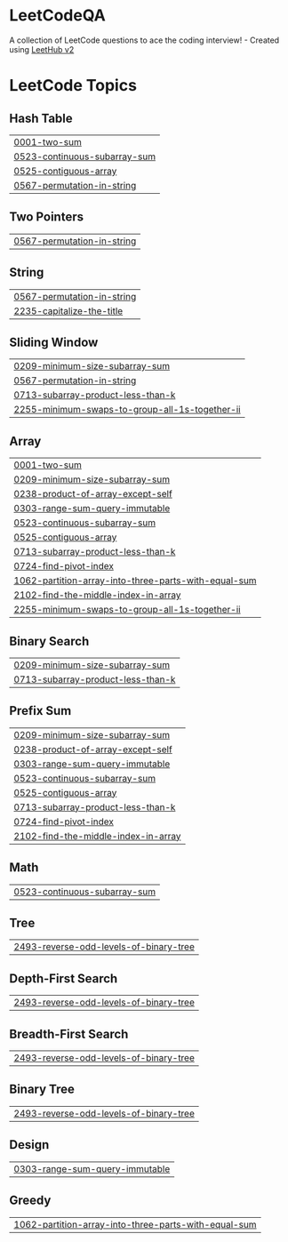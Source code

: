 # LeetCodeQA
A collection of LeetCode questions to ace the coding interview! - Created using [LeetHub v2](https://github.com/arunbhardwaj/LeetHub-2.0)

<!---LeetCode Topics Start-->
# LeetCode Topics
## Hash Table
|  |
| ------- |
| [0001-two-sum](https://github.com/NathanF28/LeetCodeQA/tree/master/0001-two-sum) |
| [0523-continuous-subarray-sum](https://github.com/NathanF28/LeetCodeQA/tree/master/0523-continuous-subarray-sum) |
| [0525-contiguous-array](https://github.com/NathanF28/LeetCodeQA/tree/master/0525-contiguous-array) |
| [0567-permutation-in-string](https://github.com/NathanF28/LeetCodeQA/tree/master/0567-permutation-in-string) |
## Two Pointers
|  |
| ------- |
| [0567-permutation-in-string](https://github.com/NathanF28/LeetCodeQA/tree/master/0567-permutation-in-string) |
## String
|  |
| ------- |
| [0567-permutation-in-string](https://github.com/NathanF28/LeetCodeQA/tree/master/0567-permutation-in-string) |
| [2235-capitalize-the-title](https://github.com/NathanF28/LeetCodeQA/tree/master/2235-capitalize-the-title) |
## Sliding Window
|  |
| ------- |
| [0209-minimum-size-subarray-sum](https://github.com/NathanF28/LeetCodeQA/tree/master/0209-minimum-size-subarray-sum) |
| [0567-permutation-in-string](https://github.com/NathanF28/LeetCodeQA/tree/master/0567-permutation-in-string) |
| [0713-subarray-product-less-than-k](https://github.com/NathanF28/LeetCodeQA/tree/master/0713-subarray-product-less-than-k) |
| [2255-minimum-swaps-to-group-all-1s-together-ii](https://github.com/NathanF28/LeetCodeQA/tree/master/2255-minimum-swaps-to-group-all-1s-together-ii) |
## Array
|  |
| ------- |
| [0001-two-sum](https://github.com/NathanF28/LeetCodeQA/tree/master/0001-two-sum) |
| [0209-minimum-size-subarray-sum](https://github.com/NathanF28/LeetCodeQA/tree/master/0209-minimum-size-subarray-sum) |
| [0238-product-of-array-except-self](https://github.com/NathanF28/LeetCodeQA/tree/master/0238-product-of-array-except-self) |
| [0303-range-sum-query-immutable](https://github.com/NathanF28/LeetCodeQA/tree/master/0303-range-sum-query-immutable) |
| [0523-continuous-subarray-sum](https://github.com/NathanF28/LeetCodeQA/tree/master/0523-continuous-subarray-sum) |
| [0525-contiguous-array](https://github.com/NathanF28/LeetCodeQA/tree/master/0525-contiguous-array) |
| [0713-subarray-product-less-than-k](https://github.com/NathanF28/LeetCodeQA/tree/master/0713-subarray-product-less-than-k) |
| [0724-find-pivot-index](https://github.com/NathanF28/LeetCodeQA/tree/master/0724-find-pivot-index) |
| [1062-partition-array-into-three-parts-with-equal-sum](https://github.com/NathanF28/LeetCodeQA/tree/master/1062-partition-array-into-three-parts-with-equal-sum) |
| [2102-find-the-middle-index-in-array](https://github.com/NathanF28/LeetCodeQA/tree/master/2102-find-the-middle-index-in-array) |
| [2255-minimum-swaps-to-group-all-1s-together-ii](https://github.com/NathanF28/LeetCodeQA/tree/master/2255-minimum-swaps-to-group-all-1s-together-ii) |
## Binary Search
|  |
| ------- |
| [0209-minimum-size-subarray-sum](https://github.com/NathanF28/LeetCodeQA/tree/master/0209-minimum-size-subarray-sum) |
| [0713-subarray-product-less-than-k](https://github.com/NathanF28/LeetCodeQA/tree/master/0713-subarray-product-less-than-k) |
## Prefix Sum
|  |
| ------- |
| [0209-minimum-size-subarray-sum](https://github.com/NathanF28/LeetCodeQA/tree/master/0209-minimum-size-subarray-sum) |
| [0238-product-of-array-except-self](https://github.com/NathanF28/LeetCodeQA/tree/master/0238-product-of-array-except-self) |
| [0303-range-sum-query-immutable](https://github.com/NathanF28/LeetCodeQA/tree/master/0303-range-sum-query-immutable) |
| [0523-continuous-subarray-sum](https://github.com/NathanF28/LeetCodeQA/tree/master/0523-continuous-subarray-sum) |
| [0525-contiguous-array](https://github.com/NathanF28/LeetCodeQA/tree/master/0525-contiguous-array) |
| [0713-subarray-product-less-than-k](https://github.com/NathanF28/LeetCodeQA/tree/master/0713-subarray-product-less-than-k) |
| [0724-find-pivot-index](https://github.com/NathanF28/LeetCodeQA/tree/master/0724-find-pivot-index) |
| [2102-find-the-middle-index-in-array](https://github.com/NathanF28/LeetCodeQA/tree/master/2102-find-the-middle-index-in-array) |
## Math
|  |
| ------- |
| [0523-continuous-subarray-sum](https://github.com/NathanF28/LeetCodeQA/tree/master/0523-continuous-subarray-sum) |
## Tree
|  |
| ------- |
| [2493-reverse-odd-levels-of-binary-tree](https://github.com/NathanF28/LeetCodeQA/tree/master/2493-reverse-odd-levels-of-binary-tree) |
## Depth-First Search
|  |
| ------- |
| [2493-reverse-odd-levels-of-binary-tree](https://github.com/NathanF28/LeetCodeQA/tree/master/2493-reverse-odd-levels-of-binary-tree) |
## Breadth-First Search
|  |
| ------- |
| [2493-reverse-odd-levels-of-binary-tree](https://github.com/NathanF28/LeetCodeQA/tree/master/2493-reverse-odd-levels-of-binary-tree) |
## Binary Tree
|  |
| ------- |
| [2493-reverse-odd-levels-of-binary-tree](https://github.com/NathanF28/LeetCodeQA/tree/master/2493-reverse-odd-levels-of-binary-tree) |
## Design
|  |
| ------- |
| [0303-range-sum-query-immutable](https://github.com/NathanF28/LeetCodeQA/tree/master/0303-range-sum-query-immutable) |
## Greedy
|  |
| ------- |
| [1062-partition-array-into-three-parts-with-equal-sum](https://github.com/NathanF28/LeetCodeQA/tree/master/1062-partition-array-into-three-parts-with-equal-sum) |
<!---LeetCode Topics End-->